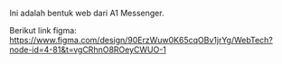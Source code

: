 Ini adalah bentuk web dari A1 Messenger.

Berikut link figma: <br>
https://www.figma.com/design/90ErzWuw0K65cqOBv1jrYg/WebTech?node-id=4-81&t=vgCRhnO8ROeyCWUO-1
